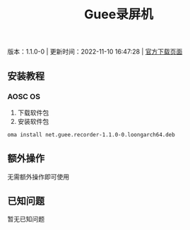 ﻿---
id: 176
title: Guee录屏机
toc: true
weight: 176
---

版本：1.1.0-0 | 更新时间：2022-11-10 16:47:28 | [官方下载页面](http://app.loongapps.cn/#/detail/176)

## 安装教程 

### AOSC OS 

1. 下载软件包
2. 安装软件包

```bash
oma install net.guee.recorder-1.1.0-0.loongarch64.deb
```

## 额外操作

无需额外操作即可使用

## 已知问题

暂无已知问题

